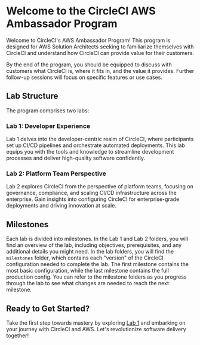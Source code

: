 # Welcome to the CircleCI AWS Ambassador Program

Welcome to CircleCI's AWS Ambassador Program! This program is designed for AWS Solution Architects seeking to familiarize themselves with CircleCI and understand how CircleCI can provide value for their customers.

By the end of the program, you should be equipped to discuss with customers what CircleCI is, where it fits in, and the value it provides. Further follow-up sessions will focus on specific features or use cases.

## Lab Structure

The program comprises two labs:

### Lab 1: Developer Experience

Lab 1 delves into the developer-centric realm of CircleCI, where participants set up CI/CD pipelines and orchestrate automated deployments. This lab equips you with the tools and knowledge to streamline development processes and deliver high-quality software confidently.

### Lab 2: Platform Team Perspective

Lab 2 explores CircleCI from the perspective of platform teams, focusing on governance, compliance, and scaling CI/CD infrastructure across the enterprise. Gain insights into configuring CircleCI for enterprise-grade deployments and driving innovation at scale.

## Milestones

Each lab is divided into milestones. In the Lab 1 and Lab 2 folders, you will find an overview of the lab, including objectives, prerequisites, and any additional details you might need. In the lab folders, you will find the `milestones` folder, which contains each "version" of the CircleCI configuration needed to complete the lab. The first milestone contains the most basic configuration, while the last milestone contains the full production config. You can refer to the milestone folders as you progress through the lab to see what changes are needed to reach the next milestone.

## Ready to Get Started?

Take the first step towards mastery by exploring [Lab 1](/lab-1/README.md) and embarking on your journey with CircleCI and AWS. Let's revolutionize software delivery together!
